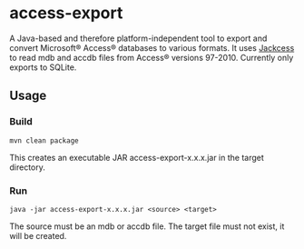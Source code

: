 # access-export
A Java-based and therefore platform-independent tool to export and convert Microsoft® Access® databases to various formats. 
It uses [Jackcess](http://jackcess.sourceforge.net/) to read mdb and accdb files from Access® versions 97-2010. 
Currently only exports to SQLite.

## Usage
### Build
    mvn clean package
This creates an executable JAR access-export-x.x.x.jar in the target directory.
### Run
    java -jar access-export-x.x.x.jar <source> <target>
The source must be an mdb or accdb file. The target file must not exist, it will be created.
